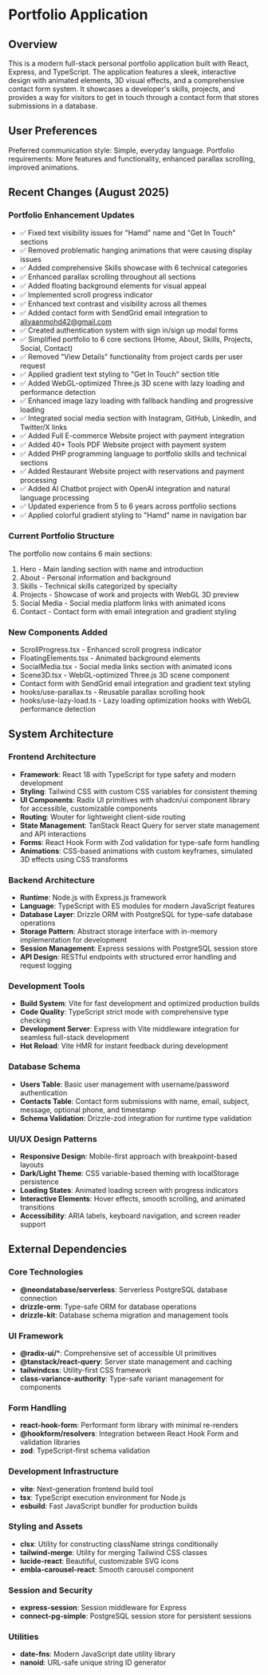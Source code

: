 # Portfolio Application

## Overview

This is a modern full-stack personal portfolio application built with React, Express, and TypeScript. The application features a sleek, interactive design with animated elements, 3D visual effects, and a comprehensive contact form system. It showcases a developer's skills, projects, and provides a way for visitors to get in touch through a contact form that stores submissions in a database.

## User Preferences

Preferred communication style: Simple, everyday language.
Portfolio requirements: More features and functionality, enhanced parallax scrolling, improved animations.

## Recent Changes (August 2025)

### Portfolio Enhancement Updates
- ✅ Fixed text visibility issues for "Hamd" name and "Get In Touch" sections
- ✅ Removed problematic hanging animations that were causing display issues
- ✅ Added comprehensive Skills showcase with 6 technical categories
- ✅ Enhanced parallax scrolling throughout all sections
- ✅ Added floating background elements for visual appeal
- ✅ Implemented scroll progress indicator
- ✅ Enhanced text contrast and visibility across all themes
- ✅ Added contact form with SendGrid email integration to aliyaanmohd42@gmail.com
- ✅ Created authentication system with sign in/sign up modal forms
- ✅ Simplified portfolio to 6 core sections (Home, About, Skills, Projects, Social, Contact)
- ✅ Removed "View Details" functionality from project cards per user request
- ✅ Applied gradient text styling to "Get In Touch" section title
- ✅ Added WebGL-optimized Three.js 3D scene with lazy loading and performance detection
- ✅ Enhanced image lazy loading with fallback handling and progressive loading
- ✅ Integrated social media section with Instagram, GitHub, LinkedIn, and Twitter/X links
- ✅ Added Full E-commerce Website project with payment integration
- ✅ Added 40+ Tools PDF Website project with payment system
- ✅ Added PHP programming language to portfolio skills and technical sections
- ✅ Added Restaurant Website project with reservations and payment processing
- ✅ Added AI Chatbot project with OpenAI integration and natural language processing
- ✅ Updated experience from 5 to 6 years across portfolio sections
- ✅ Applied colorful gradient styling to "Hamd" name in navigation bar

### Current Portfolio Structure
The portfolio now contains 6 main sections:
1. Hero - Main landing section with name and introduction
2. About - Personal information and background
3. Skills - Technical skills categorized by specialty
4. Projects - Showcase of work and projects with WebGL 3D preview
5. Social Media - Social media platform links with animated icons
6. Contact - Contact form with email integration and gradient styling

### New Components Added
- ScrollProgress.tsx - Enhanced scroll progress indicator
- FloatingElements.tsx - Animated background elements
- SocialMedia.tsx - Social media links section with animated icons
- Scene3D.tsx - WebGL-optimized Three.js 3D scene component
- Contact form with SendGrid email integration and gradient text styling
- hooks/use-parallax.ts - Reusable parallax scrolling hook
- hooks/use-lazy-load.ts - Lazy loading optimization hooks with WebGL performance detection

## System Architecture

### Frontend Architecture
- **Framework**: React 18 with TypeScript for type safety and modern development
- **Styling**: Tailwind CSS with custom CSS variables for consistent theming
- **UI Components**: Radix UI primitives with shadcn/ui component library for accessible, customizable components
- **Routing**: Wouter for lightweight client-side routing
- **State Management**: TanStack React Query for server state management and API interactions
- **Forms**: React Hook Form with Zod validation for type-safe form handling
- **Animations**: CSS-based animations with custom keyframes, simulated 3D effects using CSS transforms

### Backend Architecture
- **Runtime**: Node.js with Express.js framework
- **Language**: TypeScript with ES modules for modern JavaScript features
- **Database Layer**: Drizzle ORM with PostgreSQL for type-safe database operations
- **Storage Pattern**: Abstract storage interface with in-memory implementation for development
- **Session Management**: Express sessions with PostgreSQL session store
- **API Design**: RESTful endpoints with structured error handling and request logging

### Development Tools
- **Build System**: Vite for fast development and optimized production builds
- **Code Quality**: TypeScript strict mode with comprehensive type checking
- **Development Server**: Express with Vite middleware integration for seamless full-stack development
- **Hot Reload**: Vite HMR for instant feedback during development

### Database Schema
- **Users Table**: Basic user management with username/password authentication
- **Contacts Table**: Contact form submissions with name, email, subject, message, optional phone, and timestamp
- **Schema Validation**: Drizzle-zod integration for runtime type validation

### UI/UX Design Patterns
- **Responsive Design**: Mobile-first approach with breakpoint-based layouts
- **Dark/Light Theme**: CSS variable-based theming with localStorage persistence
- **Loading States**: Animated loading screen with progress indicators
- **Interactive Elements**: Hover effects, smooth scrolling, and animated transitions
- **Accessibility**: ARIA labels, keyboard navigation, and screen reader support

## External Dependencies

### Core Technologies
- **@neondatabase/serverless**: Serverless PostgreSQL database connection
- **drizzle-orm**: Type-safe ORM for database operations
- **drizzle-kit**: Database schema migration and management tools

### UI Framework
- **@radix-ui/***: Comprehensive set of accessible UI primitives
- **@tanstack/react-query**: Server state management and caching
- **tailwindcss**: Utility-first CSS framework
- **class-variance-authority**: Type-safe variant management for components

### Form Handling
- **react-hook-form**: Performant form library with minimal re-renders
- **@hookform/resolvers**: Integration between React Hook Form and validation libraries
- **zod**: TypeScript-first schema validation

### Development Infrastructure
- **vite**: Next-generation frontend build tool
- **tsx**: TypeScript execution environment for Node.js
- **esbuild**: Fast JavaScript bundler for production builds

### Styling and Assets
- **clsx**: Utility for constructing className strings conditionally
- **tailwind-merge**: Utility for merging Tailwind CSS classes
- **lucide-react**: Beautiful, customizable SVG icons
- **embla-carousel-react**: Smooth carousel component

### Session and Security
- **express-session**: Session middleware for Express
- **connect-pg-simple**: PostgreSQL session store for persistent sessions

### Utilities
- **date-fns**: Modern JavaScript date utility library
- **nanoid**: URL-safe unique string ID generator